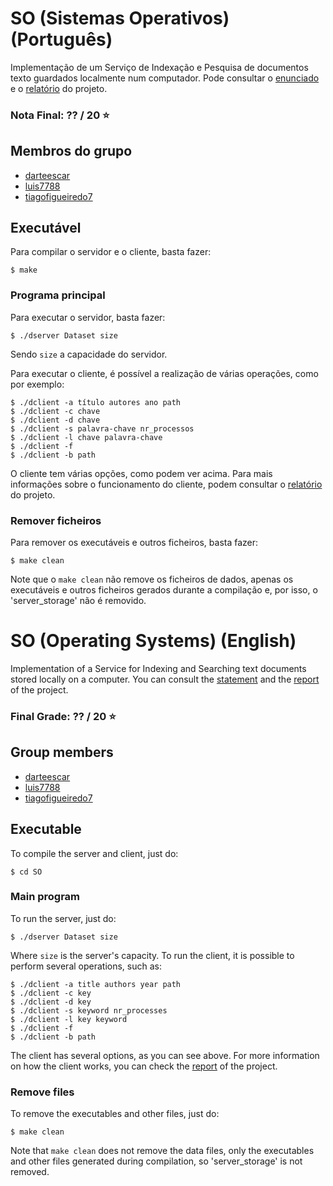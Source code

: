 # SO (Sistemas Operativos) (Português)
Implementação de um Serviço de Indexação e Pesquisa de documentos texto guardados localmente num computador. Pode consultar o [enunciado](Requisitos_SO.pdf) e o [relatório](Relatório_SO.pdf) do projeto.

### Nota Final: ?? / 20 ⭐️

## Membros do grupo

* [darteescar](https://github.com/darteescar)
* [luis7788](https://github.com/luis7788)
* [tiagofigueiredo7](https://github.com/tiagofigueiredo7)

## Executável

Para compilar o servidor e o cliente, basta fazer:

```console
$ make
```

### Programa principal

Para executar o servidor, basta fazer:

```console
$ ./dserver Dataset size
```   
Sendo `size` a capacidade do servidor.

Para executar o cliente, é possível a realização de várias operações, como por exemplo:

```console
$ ./dclient -a título autores ano path
$ ./dclient -c chave
$ ./dclient -d chave
$ ./dclient -s palavra-chave nr_processos
$ ./dclient -l chave palavra-chave
$ ./dclient -f 
$ ./dclient -b path
```

O cliente tem várias opções, como podem ver acima. Para mais informações sobre o funcionamento do cliente, podem consultar o [relatório](Relatório_SO.pdf) do projeto.

### Remover ficheiros
Para remover os executáveis e outros ficheiros, basta fazer:

```console
$ make clean
```
Note que o `make clean` não remove os ficheiros de dados, apenas os executáveis e outros ficheiros gerados durante a compilação e, por isso, o 'server_storage' não é removido.

# SO (Operating Systems) (English)
Implementation of a Service for Indexing and Searching text documents stored locally on a computer. You can consult the [statement](Requisitos_SO.pdf) and the [report](Relatório_SO.pdf) of the project.

### Final Grade: ?? / 20 ⭐️

## Group members

* [darteescar](https://github.com/darteescar)
* [luis7788](https://github.com/luis7788)
* [tiagofigueiredo7](https://github.com/tiagofigueiredo7)

## Executable
To compile the server and client, just do:

```console
$ cd SO
```
### Main program
To run the server, just do:

```console
$ ./dserver Dataset size
```   
Where `size` is the server's capacity.
To run the client, it is possible to perform several operations, such as:

```console
$ ./dclient -a title authors year path
$ ./dclient -c key
$ ./dclient -d key
$ ./dclient -s keyword nr_processes
$ ./dclient -l key keyword
$ ./dclient -f 
$ ./dclient -b path
```
The client has several options, as you can see above. For more information on how the client works, you can check the [report](Relatório_SO.pdf) of the project.
### Remove files
To remove the executables and other files, just do:

```console
$ make clean
```
Note that `make clean` does not remove the data files, only the executables and other files generated during compilation, so 'server_storage' is not removed.
